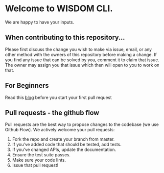# Welcome to WISDOM CLI.
 
 We are happy to have your inputs.

 ## When contributing to this repository...

Please first discuss the change you wish to make via issue, email, or any other method with the owners of this repository before making a change. If you find any issue that can be solved by you, comment it to claim that issue. The owner may assign you that issue which then will open to you to work on that.

 ## For Beginners
 Read this [blog]( https://www.dataschool.io/how-to-contribute-on-github/) before you start your first pull request 
 
## Pull requests - the github flow
Pull requests are the best way to propose changes to the codebase (we use Github Flow). We actively welcome your pull requests:

1. Fork the repo and create your branch from master.
2. If you've added code that should be tested, add tests.
3. If you've changed APIs, update the documentation.
4. Ensure the test suite passes.
5. Make sure your code lints.
6. Issue that pull request!
